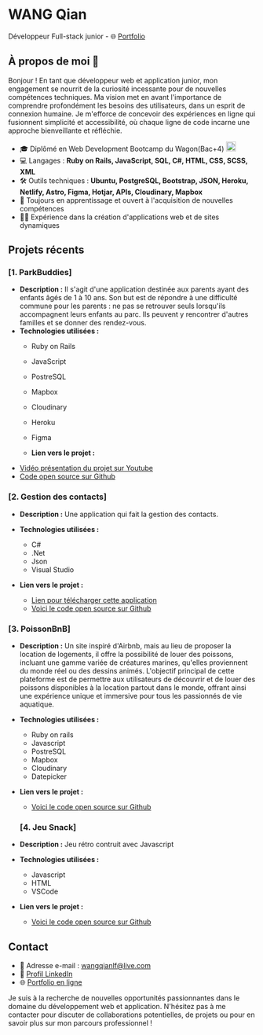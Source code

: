 
# WANG Qian 
Développeur Full-stack junior - 🌐 <a href="https://www.wangqian.pro" target="_blank">Portfolio</a>

## À propos de moi 👋

Bonjour ! En tant que développeur web et application junior, mon engagement se nourrit de la curiosité incessante pour de nouvelles compétences techniques.
Ma vision met en avant l'importance de comprendre profondément les besoins des utilisateurs, dans un esprit de connexion humaine.
Je m'efforce de concevoir des expériences en ligne qui fusionnent simplicité et accessibilité, où chaque ligne de code incarne une approche bienveillante et réfléchie.

- 🎓 Diplômé en Web Development Bootcamp du Wagon(Bac+4) <img alt="un wagon blanc sur un fond rouge" src="https://d26jy9fbi4q9wx.cloudfront.net/assets/logo-ae2beeecce25d711f577b08deb9adfc6c02b673ed106b8d6c3da0f1721d9da33.svg" width="20" height="20">
- 💻 Langages : **Ruby on Rails, JavaScript, SQL, C#, HTML, CSS, SCSS, XML**
- 🛠️ Outils techniques : **Ubuntu, PostgreSQL, Bootstrap, JSON, Heroku, Netlify, Astro, Figma, Hotjar, APIs, Cloudinary, Mapbox**
- 🌱 Toujours en apprentissage et ouvert à l'acquisition de nouvelles compétences
- 👩‍💻 Expérience dans la création d'applications web et de sites dynamiques

## Projets récents

### [1. ParkBuddies]

- **Description :**
  Il s'agit d'une application destinée aux parents ayant des enfants âgés de 1 à 10 ans. Son but est de répondre à une difficulté commune pour les parents : ne pas se retrouver seuls lorsqu'ils accompagnent leurs enfants au parc. Ils peuvent y rencontrer d'autres familles et se donner des rendez-vous.
- **Technologies utilisées :**
  - Ruby on Rails
  - JavaScript
  - PostreSQL
  - Mapbox
  - Cloudinary
  - Heroku
  - Figma

  - **Lien vers le projet :**
<!--  - <a href="https://www.parkbuddies.ch/" target="_blank">Lien du site ParkBuddies</a>
-->
  - <a href="https://www.youtube.com/watch?v=a4fF_FOOBnE&ab_channel=LeWagon" target="_blank">Vidéo présentation du projet sur Youtube</a>
  - <a href="https://github.com/Humanidealife/ParkBuddies" target="_blank">Code open source sur Github</a>

### [2. Gestion des contacts]

- **Description :** Une application qui fait la gestion des contacts.
- **Technologies utilisées :**
  - C#
  - .Net
  - Json
  - Visual Studio

- **Lien vers le projet :**
  - <a href="/downloads/gestion_des_contacts.zip" download>Lien pour télécharger cette application</a>
  - <a href="https://github.com/Humanidealife/Gestion_de_contacts" target="_blank">Voici le code open source sur Github</a>


### [3. PoissonBnB]

- **Description :** Un site inspiré d'Airbnb, mais au lieu de proposer la location de logements, il offre la possibilité de louer des poissons, incluant une gamme variée de créatures marines, qu'elles proviennent du monde réel ou des dessins animés. L'objectif principal de cette plateforme est de permettre aux utilisateurs de découvrir et de louer des poissons disponibles à la location partout dans le monde, offrant ainsi une expérience unique et immersive pour tous les passionnés de vie aquatique.
- **Technologies utilisées :**
  - Ruby on rails
  - Javascript
  - PostreSQL
  - Mapbox
  - Cloudinary
  - Datepicker
- **Lien vers le projet :**
  - <a href="https://github.com/Humanidealife/goldfishes_app" target="_blank">Voici le code open source sur Github</a>

  ### [4. Jeu Snack]

- **Description :** Jeu rétro contruit avec Javascript
- **Technologies utilisées :**
  - Javascript
  - HTML
  - VSCode
- **Lien vers le projet :**
  - <a href="https://github.com/Humanidealife/snack-js" target="_blank">Voici le code open source sur Github</a>

## Contact

- 📧 Adresse e-mail : wangqianlf@live.com
- 💼 <a href="https://www.linkedin.com/in/wang-qian-" target="_blank">Profil LinkedIn</a>
- 🌐 <a href="https://www.wangqian.pro" target="_blank">Portfolio en ligne</a>


Je suis à la recherche de nouvelles opportunités passionnantes dans le domaine du développement web et application. N'hésitez pas à me contacter pour discuter de collaborations potentielles, de projets ou pour en savoir plus sur mon parcours professionnel !







<!--
**Humanidealife/Humanidealife** is a ✨ _special_ ✨ repository because its `README.md` (this file) appears on your GitHub profile.

Here are some ideas to get you started:

- 🔭 I’m currently working on ...
- 🌱 I’m currently learning ...
- 👯 I’m looking to collaborate on ...
- 🤔 I’m looking for help with ...
- 💬 Ask me about ...
- 📫 How to reach me: ...
- 😄 Pronouns: ...
- ⚡ Fun fact: ...
-->
